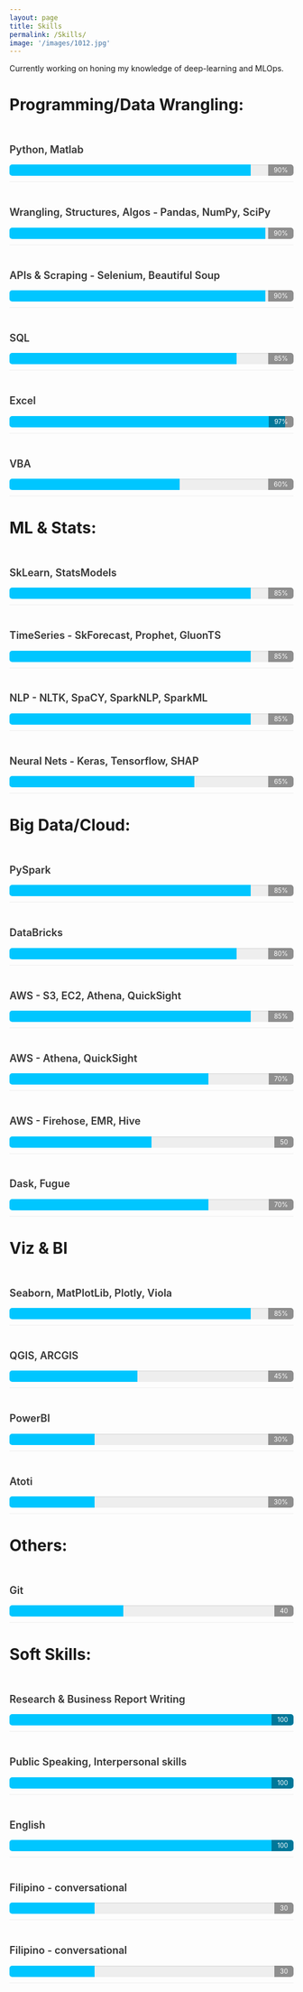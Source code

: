 ```yaml
---
layout: page
title: Skills
permalink: /Skills/
image: '/images/1012.jpg'
---
```


Currently working on honing my knowledge of deep-learning and MLOps.

<!-- fix the html code below so that the skills bars render properly. right now there is no css code. Try to avoid css  -->
<style>
.skill {
  margin: 10px 0;
  padding: 10px 0;
  border-bottom: 1px solid #eee;
}
.skill_name {
  font-size: 1.1em;
  font-weight: 600;
  color: #333;
}
.skill_bar {
  height: 20px;
  width: 100%;
  background-color: #eee;
  border-radius: 5px;
  overflow: hidden;
  position: relative;
  box-shadow: inset 0 1px 2px rgba(0, 0, 0, 0.1);
}
.skill_active {
  height: 100%;
  width: 0;
  background-color: #00c6ff;
  position: absolute;
  top: 0;
  left: 0;
  transition: width 0.5s ease;
}
.skill_bar span {
  position: absolute;
  top: 0;
  right: 0;
  padding: 0 10px;
  line-height: 20px;
  font-size: 0.8em;
  color: #fff;
  background-color: rgba(0, 0, 0, 0.4);
  border-radius: 0 5px 5px 0;
  transition: background-color 0.5s ease;
}
.skill_bar:hover .skill_active {
  width: 100%;
}
.skill_bar:hover span {
  background-color: #00c6ff;
}
</style>

# Programming/Data Wrangling:
<div class="skill skill-small">
    <h3>
        <span class="skill_name">Python, Matlab</span>
    </h3>
    <div class="skill_bar">
        <div class="skill_active" style="width: 85%;">
        </div>
        <span>90%</span>
    </div>
</div>
<div class="skill skill-small">
    <h3>
        <span class="skill_name">Wrangling, Structures, Algos - Pandas, NumPy, SciPy </span>
    </h3>
    <div class="skill_bar">
        <div class="skill_active" style="width: 90%;">
        </div>
        <span>90%</span>
    </div>
</div>
<div class="skill skill-small">
    <h3>
        <span class="skill_name">APIs & Scraping - Selenium, Beautiful Soup</span>
    </h3>
    <div class="skill_bar">
        <div class="skill_active" style="width: 90%;">
        </div>
        <span>90%</span>
    </div>
</div>
<div class="skill skill-small">
    <h3>
        <span class="skill_name">SQL</span>
    </h3>
    <div class="skill_bar">
        <div class="skill_active" style="width: 80%;">
        </div>
        <span>85%</span>
    </div>
</div>
<div class="skill skill-small">
    <h3>
        <span class="skill_name">Excel</span>
    </h3>
    <div class="skill_bar">
        <div class="skill_active" style="width: 97%;">
        </div>
        <span>97%</span>
    </div>
</div>
<div class="skill skill-small">
    <h3>
        <span class="skill_name">VBA</span>
    </h3>
    <div class="skill_bar">
        <div class="skill_active" style="width: 60%;">
        </div>
        <span>60%</span>
    </div>
</div>

# ML & Stats:
<div class="skill skill-small">
    <h3>
        <span class="skill_name">SkLearn, StatsModels</span>
    </h3>
    <div class="skill_bar">
        <div class="skill_active" style="width: 85%;">
        </div>
        <span>85%</span>
    </div>
</div>
<div class="skill skill-small">
    <h3>
        <span class="skill_name">TimeSeries - SkForecast, Prophet, GluonTS</span>
    </h3>
    <div class="skill_bar">
        <div class="skill_active" style="width: 85%;">
        </div>
        <span>85%</span>
    </div>
</div>
<div class="skill skill-small">
    <h3>
        <span class="skill_name">NLP - NLTK, SpaCY, SparkNLP, SparkML</span>
    </h3>
    <div class="skill_bar">
        <div class="skill_active" style="width: 85%;">
        </div>
        <span>85%</span>
    </div>
</div>
<div class="skill skill-small">
    <h3>
        <span class="skill_name">Neural Nets - Keras, Tensorflow, SHAP</span>
    </h3>
    <div class="skill_bar">
        <div class="skill_active" style="width: 65%;">
        </div>
        <span>65%</span>
    </div>
</div>

# Big Data/Cloud:
<div class="skill skill-small">
    <h3>
        <span class="skill_name">PySpark</span>
    </h3>
    <div class="skill_bar">
        <div class="skill_active" style="width: 85%;">
        </div>
        <span>85%</span>
    </div>
</div>
<div class="skill skill-small">
    <h3>
        <span class="skill_name">DataBricks</span>
    </h3>
    <div class="skill_bar">
        <div class="skill_active" style="width: 80%;">
        </div>
        <span>80%</span>
    </div>
</div>
<div class="skill skill-small">
    <h3>
        <span class="skill_name">AWS - S3, EC2, Athena, QuickSight</span>
    </h3>
    <div class="skill_bar">
        <div class="skill_active" style="width: 85%;">
        </div>
        <span>85%</span>
    </div>
</div>
<div class="skill skill-small">
    <h3>
        <span class="skill_name">AWS - Athena, QuickSight</span>
    </h3>
    <div class="skill_bar">
        <div class="skill_active" style="width: 70%;">
        </div>
        <span>70%</span>
    </div>
</div>
<div class="skill skill-small">
    <h3>
        <span class="skill_name">AWS - Firehose, EMR, Hive</span>
    </h3>
    <div class="skill_bar">
        <div class="skill_active" style="width: 50%;">
        </div>
        <span>50</span>
    </div>
</div>
<div class="skill skill-small">
    <h3>
        <span class="skill_name">Dask, Fugue</span>
    </h3>
    <div class="skill_bar">
        <div class="skill_active" style="width: 70%;">
        </div>
        <span>70%</span>
    </div>
</div>

# Viz & BI
<div class="skill skill-small">
    <h3>
        <span class="skill_name">Seaborn, MatPlotLib, Plotly, Viola</span>
    </h3>
    <div class="skill_bar">
        <div class="skill_active" style="width: 85%;">
        </div>
        <span>85%</span>
    </div>
</div>
<div class="skill skill-small">
    <h3>
        <span class="skill_name">QGIS, ARCGIS</span>
    </h3>
    <div class="skill_bar">
        <div class="skill_active" style="width: 45%;">
        </div>
        <span>45%</span>
    </div>
</div>
<div class="skill skill-small">
    <h3>
        <span class="skill_name">PowerBI</span>
    </h3>
    <div class="skill_bar">
        <div class="skill_active" style="width: 30%;">
        </div>
        <span>30%</span>
    </div>
</div>
<div class="skill skill-small">
    <h3>
        <span class="skill_name">Atoti</span>
    </h3>
    <div class="skill_bar">
        <div class="skill_active" style="width: 30%;">
        </div>
        <span>30%</span>
    </div>
</div>

# Others:
</div>
<div class="skill skill-small">
    <h3>
        <span class="skill_name">Git</span>
    </h3>
    <div class="skill_bar">
        <div class="skill_active" style="width: 40%;">
        </div>
        <span>40</span>
    </div>
</div>

# Soft Skills:
</div>
<div class="skill skill-small">
    <h3>
        <span class="skill_name">Research & Business Report Writing</span>
    </h3>
    <div class="skill_bar">
        <div class="skill_active" style="width: 100%;">
        </div>
        <span>100</span>
    </div>
</div>
</div>
<div class="skill skill-small">
    <h3>
        <span class="skill_name">Public Speaking, Interpersonal skills</span>
    </h3>
    <div class="skill_bar">
        <div class="skill_active" style="width: 100%;">
        </div>
        <span>100</span>
    </div>
</div>
<div class="skill skill-small">
    <h3>
        <span class="skill_name">English</span>
    </h3>
    <div class="skill_bar">
        <div class="skill_active" style="width: 100%;">
        </div>
        <span>100</span>
    </div>
</div>
<div class="skill skill-small">
    <h3>
        <span class="skill_name">Filipino - conversational</span>
    </h3>
    <div class="skill_bar">
        <div class="skill_active" style="width: 30%;">
        </div>
        <span>30</span>
    </div>
</div>
<div class="skill skill-small">
    <h3>
        <span class="skill_name">Filipino - conversational</span>
    </h3>
    <div class="skill_bar">
        <div class="skill_active" style="width: 30%;">
        </div>
        <span>30</span>
    </div>
</div>